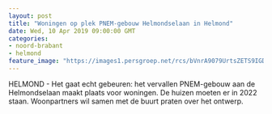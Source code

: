 ```yaml
---
layout: post
title: "Woningen op plek PNEM-gebouw Helmondselaan in Helmond"
date: Wed, 10 Apr 2019 09:00:00 GMT
categories: 
- noord-brabant 
- helmond 
feature_image: "https://images1.persgroep.net/rcs/bVnrA9079UrtsZETS9IGDPW36c0/diocontent/101993550/_fitwidth/400/?appId=21791a8992982cd8da851550a453bd7f&quality=0.7"
---
```


HELMOND - Het gaat echt gebeuren: het vervallen PNEM-gebouw aan de Helmondselaan maakt plaats voor woningen. De huizen moeten er in 2022 staan. Woonpartners wil samen met de buurt praten over het ontwerp.
